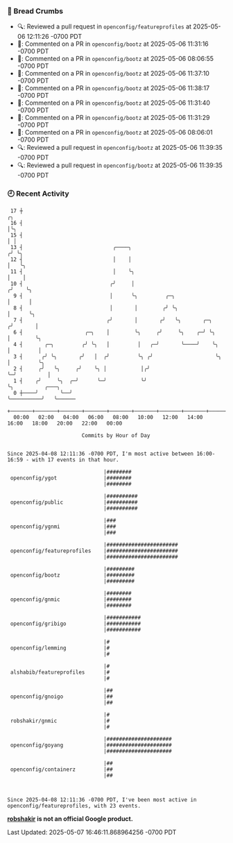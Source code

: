 ### 🍞 Bread Crumbs

 * 🔍: Reviewed a pull request in  `openconfig/featureprofiles` at 2025-05-06 12:11:26 -0700 PDT
 * 💬: Commented on a PR in  `openconfig/bootz` at 2025-05-06 11:31:16 -0700 PDT
 * 💬: Commented on a PR in  `openconfig/bootz` at 2025-05-06 08:06:55 -0700 PDT
 * 💬: Commented on a PR in  `openconfig/bootz` at 2025-05-06 11:37:10 -0700 PDT
 * 💬: Commented on a PR in  `openconfig/bootz` at 2025-05-06 11:38:17 -0700 PDT
 * 💬: Commented on a PR in  `openconfig/bootz` at 2025-05-06 11:31:40 -0700 PDT
 * 💬: Commented on a PR in  `openconfig/bootz` at 2025-05-06 11:31:29 -0700 PDT
 * 💬: Commented on a PR in  `openconfig/bootz` at 2025-05-06 08:06:01 -0700 PDT
 * 🔍: Reviewed a pull request in  `openconfig/bootz` at 2025-05-06 11:39:35 -0700 PDT
 * 🔍: Reviewed a pull request in  `openconfig/bootz` at 2025-05-06 11:39:35 -0700 PDT

### 🕘 Recent Activity
```
 17 ┼                                                                    ╭╮
 16 ┤                                                                    │╰╮
 15 ┤                                                                    │ │
 13 ┤                             ╭────╮                                ╭╯ ╰╮
 12 ┤                             │    │                                │   ╰╮
 11 ┤                             │    ╰╮                               │    │
 10 ┤                            ╭╯     │                              ╭╯    ╰╮
  9 ┤                            │      ╰╮         ╭─╮                 │      │
  8 ┤                            │       │        ╭╯ ╰╮                │      ╰╮
  7 ┤                           ╭╯       │       ╭╯   ╰╮       ╭─╮    ╭╯       │
  6 ┤                    ╭─╮    │        ╰╮     ╭╯     ╰╮    ╭─╯ ╰╮   │        ╰╮
  4 ┤       ╭─╮         ╭╯ ╰╮   │         │   ╭─╯       ╰────╯    ╰╮  │         │
  3 ┤      ╭╯ ╰╮       ╭╯   │  ╭╯         ╰╮ ╭╯                    ╰╮ │         ╰╮
  2 ┤     ╭╯   ╰╮     ╭╯    ╰╮ │           │╭╯                      ╰─╯          │
  1 ┤    ╭╯     ╰╮  ╭─╯      ╰─╯           ╰╯                                    ╰╮          ╭───╮
  0 ┼────╯       ╰──╯                                                             ╰──────────╯   ╰──────
    +───────+───────+───────+───────+───────+───────+───────+───────+───────+───────+───────+───────+────
  00:00   02:00   04:00   06:00   08:00   10:00   12:00   14:00   16:00   18:00   20:00   22:00   00:00   

						Commits by Hour of Day


Since 2025-04-08 12:11:36 -0700 PDT, I'm most active between 16:00-16:59 - with 17 events in that hour.

```



```
                               |########
 openconfig/ygot               |########
                               |########

                               |##########
 openconfig/public             |##########
                               |##########

                               |###
 openconfig/ygnmi              |###
                               |###

                               |#######################
 openconfig/featureprofiles    |#######################
                               |#######################

                               |#########
 openconfig/bootz              |#########
                               |#########

                               |########
 openconfig/gnmic              |########
                               |########

                               |###########
 openconfig/gribigo            |###########
                               |###########

                               |#
 openconfig/lemming            |#
                               |#

                               |#
 alshabib/featureprofiles      |#
                               |#

                               |##
 openconfig/gnoigo             |##
                               |##

                               |#
 robshakir/gnmic               |#
                               |#

                               |#####################
 openconfig/goyang             |#####################
                               |#####################

                               |##
 openconfig/containerz         |##
                               |##



Since 2025-04-08 12:11:36 -0700 PDT, I've been most active in openconfig/featureprofiles, with 23 events.

```
**[robshakir](mailto:robjs@google.com) is not an official Google product.**  


Last Updated: 2025-05-07 16:46:11.868964256 -0700 PDT
